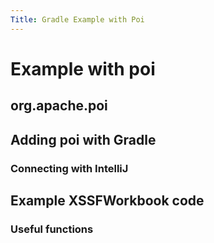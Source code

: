 ```yaml
---
Title: Gradle Example with Poi
---
```


# Example with poi

## org.apache.poi

## Adding poi with Gradle

### Connecting with IntelliJ

## Example XSSFWorkbook code

### Useful functions